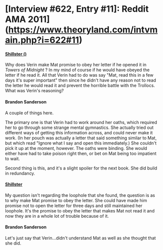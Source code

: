 # [Interview #622, Entry #11]: Reddit AMA 2011](https://www.theoryland.com/intvmain.php?i=622#11)

#### [Shillster ()](http://www.reddit.com/r/Fantasy/comments/k0fp8/iama_professional_fantasy_novelist_named_brandon/c2gk9uc)

Why does Verin make Mat promise to obey her letter if he opened it in
*Towers of Midnight*
? In my mind of course if he would have obeyed the letter if he read it. All that Verin had to do was say "Mat, read this in a few days it's super important" then since he didn't have any reason not to read the letter he would read it and prevent the horrible battle with the Trollocs. What was Verin's reasoning?

#### Brandon Sanderson

A couple of things here.

The primary one is that Verin had to work around her oaths, which required her to go through some strange mental gymnastics. She actually tried out different ways of getting this information across, and could never make it work. (In her pouch was actually a letter that said something similar to Mat, but which read "Ignore what I say and open this immediately.) She couldn't pick it up at the moment, however. The oaths were binding. She would either have had to take poison right then, or bet on Mat being too impatient to wait.

Second thing is this, and it's a slight spoiler for the next book. She did build in redundancy.

#### [Shillster](http://www.reddit.com/r/Fantasy/comments/k0fp8/iama_professional_fantasy_novelist_named_brandon/c2gkfo8)

My question isn't regarding the loophole that she found, the question is as to why make Mat promise to obey the letter. She could have made him promise not to open the letter for three days and still maintained her loophole. It's the promise to obey the letter that makes Mat not read it and now they are in a whole lot of trouble because of it.

#### Brandon Sanderson

Let's just say that Verin...didn't understand Mat as well as she thought that she did.

